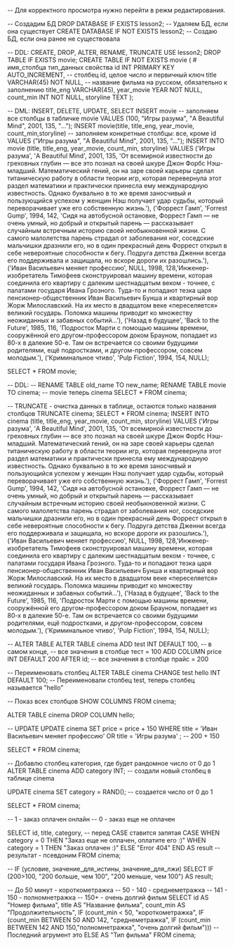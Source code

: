 -- Для корректного просмотра нужно перейти в режм редактирования.
 
 -- Создадим БД
DROP DATABASE IF EXISTS lesson2; -- Удаляем БД, если она существует
CREATE DATABASE IF NOT EXISTS lesson2; -- Создаю БД, если она ранее не существовала

-- DDL: CREATE, DROP, ALTER, RENAME, TRUNCATE 
USE lesson2;
DROP TABLE IF EXISTS movie;
CREATE TABLE IF NOT EXISTS movie
(
	# имя_столбца тип_данных свойства
    id INT PRIMARY KEY AUTO_INCREMENT, -- столбец id, целое число и первичный ключ
    title VARCHAR(45) NOT NULL, -- название фильма на русском, обязательно к заполнению
    title_eng VARCHAR(45),
    year_movie YEAR NOT NULL,
    count_min INT NOT NULL,
    storyline TEXT
);

-- DML: INSERT, DELETE, UPDATE, SELECT
INSERT movie -- заполняем все столбцы в табличке movie
VALUES
	(100, "Игры разума", "A Beautiful Mind", 2001, 135, "...");
INSERT movie(title, title_eng, year_movie, count_min,storyline) -- заполняем конкретные столбцы: все, кроме id
VALUES
	("Игры разума", "A Beautiful Mind", 2001, 135, "...");
INSERT INTO movie (title, title_eng, year_movie, count_min, storyline)
VALUES 
	('Игры разума', 'A Beautiful Mind', 2001, 135, 'От всемирной известности до греховных глубин — все это познал на своей шкуре Джон Форбс Нэш-младший. Математический гений, он на заре своей карьеры сделал титаническую работу в области теории игр, которая перевернула этот раздел математики и практически принесла ему международную известность. Однако буквально в то же время заносчивый и пользующийся успехом у женщин Нэш получает удар судьбы, который переворачивает уже его собственную жизнь.'),
	('Форрест Гамп', 'Forrest Gump', 1994, 142, 'Сидя на автобусной остановке, Форрест Гамп — не очень умный, но добрый и открытый парень — рассказывает случайным встречным историю своей необыкновенной жизни. С самого малолетства парень страдал от заболевания ног, соседские мальчишки дразнили его, но в один прекрасный день Форрест открыл в себе невероятные способности к бегу. Подруга детства Дженни всегда его поддерживала и защищала, но вскоре дороги их разошлись.'),
	('Иван Васильевич меняет профессию', NULL, 1998, 128,'Инженер-изобретатель Тимофеев сконструировал машину времени, которая соединила его квартиру с далеким шестнадцатым веком - точнее, с палатами государя Ивана Грозного. Туда-то и попадают тезка царя пенсионер-общественник Иван Васильевич Бунша и квартирный вор Жорж Милославский. На их место в двадцатом веке «переселяется» великий государь. Поломка машины приводит ко множеству неожиданных и забавных событий...'),
	('Назад в будущее', 'Back to the Future', 1985, 116, 'Подросток Марти с помощью машины времени, сооружённой его другом-профессором доком Брауном, попадает из 80-х в далекие 50-е. Там он встречается со своими будущими родителями, ещё подростками, и другом-профессором, совсем молодым.'),
	('Криминальное чтиво', 'Pulp Fiction', 1994, 154, NULL);
    
SELECT *
FROM movie;

-- DDL: 
-- RENAME TABLE old_name TO new_name;
RENAME TABLE movie TO cinema;  -- movie теперь cinema
SELECT *
FROM cinema;

-- TRUNCATE - очистка данных в таблице, остаются только названия столбцов
TRUNCATE cinema;
SELECT *
FROM cinema;
INSERT INTO cinema (title, title_eng, year_movie, count_min, storyline)
VALUES 
	('Игры разума', 'A Beautiful Mind', 2001, 135, 'От всемирной известности до греховных глубин — все это познал на своей шкуре Джон Форбс Нэш-младший. Математический гений, он на заре своей карьеры сделал титаническую работу в области теории игр, которая перевернула этот раздел математики и практически принесла ему международную известность. Однако буквально в то же время заносчивый и пользующийся успехом у женщин Нэш получает удар судьбы, который переворачивает уже его собственную жизнь.'),
	('Форрест Гамп', 'Forrest Gump', 1994, 142, 'Сидя на автобусной остановке, Форрест Гамп — не очень умный, но добрый и открытый парень — рассказывает случайным встречным историю своей необыкновенной жизни. С самого малолетства парень страдал от заболевания ног, соседские мальчишки дразнили его, но в один прекрасный день Форрест открыл в себе невероятные способности к бегу. Подруга детства Дженни всегда его поддерживала и защищала, но вскоре дороги их разошлись.'),
	('Иван Васильевич меняет профессию', NULL, 1998, 128,'Инженер-изобретатель Тимофеев сконструировал машину времени, которая соединила его квартиру с далеким шестнадцатым веком - точнее, с палатами государя Ивана Грозного. Туда-то и попадают тезка царя пенсионер-общественник Иван Васильевич Бунша и квартирный вор Жорж Милославский. На их место в двадцатом веке «переселяется» великий государь. Поломка машины приводит ко множеству неожиданных и забавных событий...'),
	('Назад в будущее', 'Back to the Future', 1985, 116, 'Подросток Марти с помощью машины времени, сооружённой его другом-профессором доком Брауном, попадает из 80-х в далекие 50-е. Там он встречается со своими будущими родителями, ещё подростками, и другом-профессором, совсем молодым.'),
	('Криминальное чтиво', 'Pulp Fiction', 1994, 154, NULL);
    
-- ALTER TABLE
ALTER TABLE cinema
ADD test INT DEFAULT 100, -- в самом конце,  -- все значения в столбце тест = 100
ADD COLUMN price INT DEFAULT 200 AFTER id;  -- все значения в столбце прайс = 200

-- Переименовать столбец
ALTER TABLE cinema
CHANGE test hello INT DEFAULT 100; -- Переименовали столбец test, теперь столбец называется "hello"

-- Показ всех столбцов
SHOW COLUMNS FROM cinema;

ALTER TABLE cinema
DROP COLUMN hello;

-- UPDATE 
UPDATE cinema 
SET price = price + 150
WHERE title = 'Иван Васильевич меняет профессию' OR title = 'Игры разума' ; -- 200 + 150

SELECT *
FROM cinema;

-- Добавлю столбец категория, где будет рандомное число от 0 до 1
ALTER TABLE cinema
ADD category INT; -- создали новый столбец в таблице cinema

UPDATE cinema
SET category = RAND(); -- создается число от 0 до 1

SELECT *
FROM cinema;

-- 1 - заказ оплачен онлайн
-- 0 - заказ еще не оплачен

SELECT id, title, category, -- перед CASE ставится запятая
CASE
	WHEN category = 0 THEN "Заказ еще не оплачен, оплатите его :)"
    WHEN category = 1 THEN "Заказ  оплачен :)"
    ELSE "Error 404"
END AS result -- результат - псевдоним
FROM cinema;

-- IF (условие, значение_для_истины, значение_для_лжи)
SELECT IF (200>100, "200 больше, чем 100", "200 меньше, чем 100") AS result;

-- До 50 минут - короткометражка
-- 50 - 140 - среднеметражка
-- 141 - 150 - полномнетражка 
-- 150+ - очень долгий фильм 
SELECT 
	id AS "Номер фильма",
    title AS "Название фильма",
    count_min AS "Продолжительность",
    IF (count_min < 50, "короткометражка",
		IF (count_min BETWEEN 50 AND 142, "среднеметражка",
			IF (count_min BETWEEN 142 AND 150,"полномнетражка", "очень долгий фильм"))) -- Последний агрумент это ELSE
	AS "Тип фильма"
FROM cinema;
